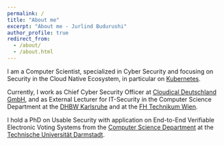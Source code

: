 ```yaml
---
permalink: /
title: "About me"
excerpt: "About me - Jurlind Budurushi"
author_profile: true
redirect_from: 
  - /about/
  - /about.html
---
```


I am a Computer Scientist, specialized in Cyber Security and focusing on Security in the Cloud Native Ecosystem, in particular on [Kubernetes](https://kubernetes.io).

Currently, I work as Chief Cyber Security Officer at [Cloudical Deutschland GmbH](https://cloudical.io), and as External Lecturer for IT-Security in the Computer Science Department at the [DHBW Karlsruhe](https://karlsruhe.dhbw.de) and at the [FH Technikum Wien](https://technikum-wien.at). 

I hold a PhD on Usable Security with application on End-to-End Verifiable Electronic Voting Systems from the [Computer Science Department](https://www.informatik.tu-darmstadt.de/) at the [Technische Universität Darmstadt](https://www.tu-darmstadt.de).
